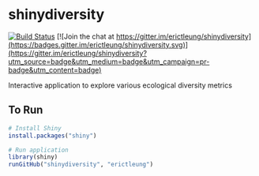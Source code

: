# shinydiversity

[![Build Status](https://travis-ci.org/erictleung/shinydiversity.svg?branch=master)](https://travis-ci.org/erictleung/shinydiversity)
[![Join the chat at https://gitter.im/erictleung/shinydiversity](https://badges.gitter.im/erictleung/shinydiversity.svg)](https://gitter.im/erictleung/shinydiversity?utm_source=badge&utm_medium=badge&utm_campaign=pr-badge&utm_content=badge)

Interactive application to explore various ecological diversity metrics

## To Run

```R
# Install Shiny
install.packages("shiny")

# Run application
library(shiny)
runGitHub("shinydiversity", "erictleung")
```
